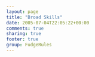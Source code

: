 ```yaml
---
layout: page
title: "Broad Skills"
date: 2005-07-04T22:05:22+00:00
comments: true
sharing: true
footer: true
group: FudgeRules
---
```


